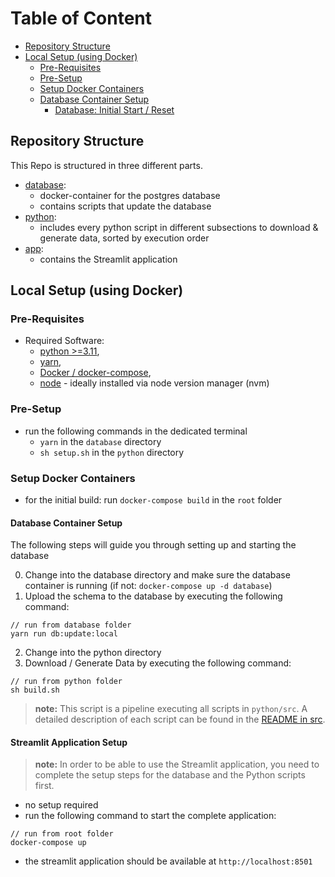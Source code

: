 # Table of Content

- [Repository Structure](#repository-structure)
- [Local Setup (using Docker)](#local-setup-using-docker)
  - [Pre-Requisites](#pre-requisites)
  - [Pre-Setup](#pre-setup)
  - [Setup Docker Containers](#setup-docker-containers)
  - [Database Container Setup](#database-container-setup)
    - [Database: Initial Start / Reset](#database-initial-start--reset)

## Repository Structure

This Repo is structured in three different parts.

- [database](./database):
  - docker-container for the postgres database
  - contains scripts that update the database
- [python](./python):
  - includes every python script in different subsections to download & generate data, sorted by execution order
- [app](./app):
  - contains the Streamlit application

## Local Setup (using Docker)

### Pre-Requisites

- Required Software:
  - [python >=3.11](https://www.python.org/downloads/),
  - [yarn](https://yarnpkg.com/),
  - [Docker / docker-compose](https://docs.docker.com/),
  - [node](https://nodejs.org/en/download) - ideally installed via node version manager (nvm)

### Pre-Setup

- run the following commands in the dedicated terminal
  - `yarn` in the `database` directory
  - `sh setup.sh` in the `python` directory

### Setup Docker Containers

- for the initial build: run `docker-compose build` in the `root` folder

#### Database Container Setup

The following steps will guide you through setting up and starting the database

0. Change into the database directory and make sure the database container is running (if not: `docker-compose up -d database`)
1. Upload the schema to the database by executing the following command:

```shell
// run from database folder
yarn run db:update:local
```

2. Change into the python directory
3. Download / Generate Data by executing the following command:

```shell
// run from python folder
sh build.sh
```

> **note:** This script is a pipeline executing all scripts in `python/src`. A detailed description of each script can be found in the [README in src](./python/src/README.md).

#### Streamlit Application Setup

> **note:** In order to be able to use the Streamlit application, you need to complete the setup steps for the database and the Python scripts first.

- no setup required
- run the following command to start the complete application:

```shell
// run from root folder
docker-compose up
```

- the streamlit application should be available at `http://localhost:8501`

